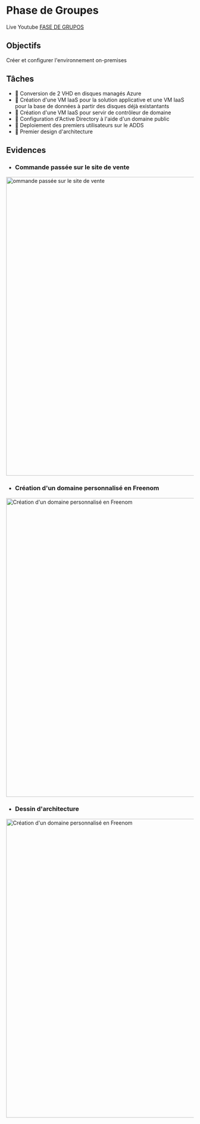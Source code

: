 # Phase de Groupes

Live Youtube [FASE DE GRUPOS](https://youtu.be/gJU1-263s4s)

## **Objectifs**

Créer et configurer l'environnement on-premises

## **Tâches**

- 📝 Conversion de 2 VHD en disques managés Azure
- 📝 Création d'une VM IaaS pour la solution applicative et une VM IaaS pour la base de données à partir des disques déjà existantants 
- 📝 Création d'une VM IaaS pour servir de contrôleur de domaine 
- 📝 Configuration d'Active Directory à l'aide d'un domaine public 
- 📝 Deploiement des premiers utilisateurs sur le ADDS 
- 📝 Premier design d'architecture 

## **Evidences**

- ### Commande passée sur le site de vente
<img alt="ommande passée sur le site de vente" style="width:800px" src="https://user-images.githubusercontent.com/43493818/201472089-8d8543c2-b620-48ab-8ba1-35e8f8382cfd.png">

- ### Création d'un domaine personnalisé en Freenom
<img alt="Création d'un domaine personnalisé en Freenom" style="width:800px" src="https://user-images.githubusercontent.com/43493818/201472083-95701200-87b2-43e7-a49b-1d8eb739784f.png">

- ### Dessin d'architecture
<img alt="Création d'un domaine personnalisé en Freenom" style="width:800px" src="https://user-images.githubusercontent.com/43493818/201472490-9fa39887-5ba5-4a45-b345-88cf6bd6e67d.png">
